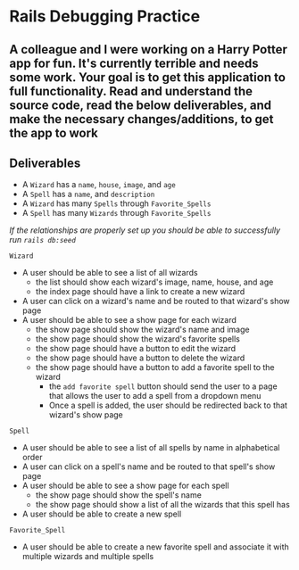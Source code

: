 # Rails Debugging Practice

## A colleague and I were working on a Harry Potter app for fun. It's currently terrible and needs some work. Your goal is to get this application to full functionality. Read and understand the source code, read the below deliverables, and make the necessary changes/additions, to get the app to work

## Deliverables

- A `Wizard` has a `name`, `house`, `image`, and `age`
- A `Spell` has a `name`, and `description`
- A `Wizard` has many `Spells` through `Favorite_Spells`
- A `Spell` has many `Wizards` through `Favorite_Spells`

*If the relationships are properly set up you should be able to successfully run `rails db:seed`*

`Wizard`

- A user should be able to see a list of all wizards
    - the list should show each wizard's image, name, house, and age
    - the index page should have a link to create a new wizard
- A user can click on a wizard's name and be routed to that wizard's show page
- A user should be able to see a show page for each wizard
    - the show page should show the wizard's name and image
    - the show page should show the wizard's favorite spells
    - the show page should have a button to edit the wizard
    - the show page should have a button to delete the wizard
    - the show page should have a button to add a favorite spell to the wizard
        - the `add favorite spell` button should send the user to a page that allows the user to add a spell from a dropdown menu
        - Once a spell is added, the user should be redirected back to that wizard's show page

`Spell`

- A user should be able to see a list of all spells by name in alphabetical order
- A user can click on a spell's name and be routed to that spell's show page
- A user should be able to see a show page for each spell
    - the show page should show the spell's name
    - the show page should show a list of all the wizards that this spell has
- A user should be able to create a new spell

`Favorite_Spell`

- A user should be able to create a new favorite spell and associate it with multiple wizards and multiple spells